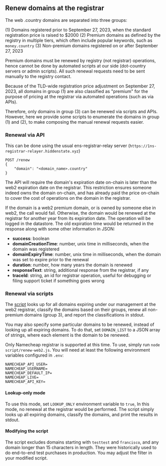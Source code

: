## Renew domains at the registrar

The web .country domains are separated into three groups:

(1) Domains registered prior to September 27, 2023, when the standard registration price is raised to $2000
(2) Premium domains as defined by the registry in multiple tiers, which often include popular keywords, such as `money.country`
(3) Non-premium domains registered on or after September 27, 2023

Premium domains must be renewed by registry (not registrar) operations, hence cannot be done by automated scripts at our side (dot-country servers or admin scripts). All such renewal requests need to be sent manually to the registry contact.

Because of the TLD-wide registration price adjustment on September 27, 2023, all domains in group (1) are also classified as "premium" for the purpose of pricing at the registrar via automated operations (such as via APIs).

Therefore, only domains in group (3) can be renewed via scripts and APIs. However, here we provide some scripts to enumerate the domains in group (1) and (2), to make composing the manual renewal requests easier.

### Renewal via API

This can be done using the usual ens-registrar-relay server (`https://1ns-registrar-relayer.hiddenstate.xyz`)

```
POST /renew
{
    "domain": "<domain_name>.country"
}
```

The API will require the domain's expiration date on-chain is later than the web2 expiration date on the registrar. This restriction ensures someone indeed owns the domain on-chain, and has already paid the price on-chain to cover the cost of operations on the domain in the registrar.

If the domain is a web2 premium domain, or is owned by someone else in web2, the call would fail. Otherwise, the domain would be renewed at the registrar for another year from its expiration date. The operation will be logged in the datastore. The old expiration time would be returned in the response along with some other information in JSON:

- **success**: boolean
- **domainCreationTime**: number, unix time in milliseconds, when the domain was registered
- **domainExpiryTime**: number,  unix time in milliseconds, when the domain was set to expire prior to the renewal
- **duration**: number, how many years the domain is renewed
- **responseText**: string, additional response from the registrar, if any
- **traceId**: string, an id for registrar operation, useful for debugging or filing support ticket if something goes wrong 

### Renewal via scripts

The [script](https://github.com/polymorpher/ens-registrar-relay/blob/main/script/renew-web2.js) looks up for all domains expiring under our management at the web2 registrar, classify the domains based on their groups, renew all non-premium domains (group 3), and report the classifications in stdout.

You may also specify some particular domains to be renewed, instead of looking up all expiring domains. To do that, set `DOMAIN_LIST` to a JSON array of strings, where each element is the domain to be renewed.

Only Namecheap registrar is supported at this time. To use, simply run `node script/renew-web2.js`. You will need at least the following environment variables configured in `.env`:

```
NAMECHEAP_API_USER=
NAMECHEAP_USERNAME=
NAMECHEAP_DEFAULT_IP=
NAMECHEAP_LIVE=
NAMECHEAP_API_KEY=
```

#### Lookup-only mode

To use this mode, set `LOOKUP_ONLY` environment variable to `true`, In this mode, no renewal at the registrar would be performed. The script simply looks up all expiring domains, classify the domains, and print the results in stdout.

#### Modifying the script

The script excludes domains starting with `testtest` and `francisco`, and any domain longer than 15 characters in length. They were historically used to do end-to-end test purchases in production. You may adjust the filter in your modified script.


